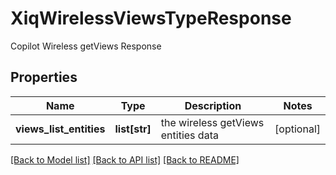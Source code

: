 # XiqWirelessViewsTypeResponse

Copilot Wireless getViews Response
## Properties
Name | Type | Description | Notes
------------ | ------------- | ------------- | -------------
**views_list_entities** | **list[str]** | the wireless getViews entities data | [optional] 

[[Back to Model list]](../README.md#documentation-for-models) [[Back to API list]](../README.md#documentation-for-api-endpoints) [[Back to README]](../README.md)


